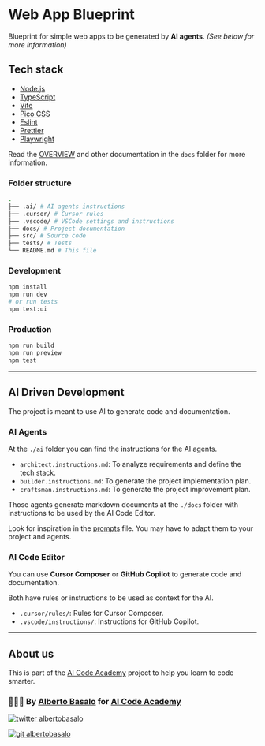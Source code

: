 # Web App Blueprint

Blueprint for simple web apps to be generated by **AI agents**. _(See below for more information)_

## Tech stack

- [Node.js](https://nodejs.org/en)
- [TypeScript](https://www.typescriptlang.org/)
- [Vite](https://vitejs.dev/)
- [Pico CSS](https://picocss.com/)
- [Eslint](https://eslint.org/)
- [Prettier](https://prettier.io/)
- [Playwright](https://playwright.dev/)

Read the [OVERVIEW](docs/OVERVIEW.md) and other documentation in the `docs` folder for more information.

### Folder structure

```bash
.
├── .ai/ # AI agents instructions
├── .cursor/ # Cursor rules
├── .vscode/ # VSCode settings and instructions
├── docs/ # Project documentation
├── src/ # Source code
├── tests/ # Tests
└── README.md # This file
```

### Development

```bash
npm install
npm run dev
# or run tests
npm test:ui
```

### Production

```bash
npm run build
npm run preview
npm test
```

---

## AI Driven Development

The project is meant to use AI to generate code and documentation.

### AI Agents

At the `./ai` folder you can find the instructions for the AI agents.

- `architect.instructions.md`: To analyze requirements and define the tech stack.
- `builder.instructions.md`: To generate the project implementation plan.
- `craftsman.instructions.md`: To generate the project improvement plan.

Those agents generate markdown documents at the `./docs` folder with instructions to be used by the AI Code Editor.

Look for inspiration in the [prompts](./ai/prompts.md) file. You may have to adapt them to your project and agents.

### AI Code Editor

You can use **Cursor Composer** or **GitHub Copilot** to generate code and documentation.

Both have rules or instructions to be used as context for the AI.

- `.cursor/rules/`: Rules for Cursor Composer.
- `.vscode/instructions/`: Instructions for GitHub Copilot.

---

## About us

This is part of the [AI Code Academy](https://aicode.academy) project to help you learn to code smarter.

<footer>
  <h3>🧑🏼‍💻 By <a href="https://albertobasalo.dev" target="blank">Alberto Basalo</a> for <a href="https://aicode.academy" target="blank">AI Code Academy</a></h3>
  <p>
    <a href="https://twitter.com/albertobasalo" target="blank">
      <img src="https://img.shields.io/twitter/follow/albertobasalo?logo=twitter&style=for-the-badge" alt="twitter albertobasalo" />
    </a>
  </p>
  <p>
    <a href="https://github.com/albertobasalo" target="blank">
      <img 
        src="https://img.shields.io/github/followers/albertobasalo?logo=github&label=profile albertobasalo&style=for-the-badge" alt="git albertobasalo" />
    </a>
  </p>
</footer>
